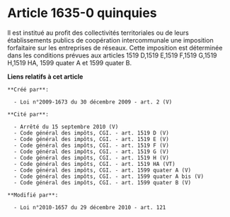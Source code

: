# Article 1635-0 quinquies

Il est institué au profit des collectivités territoriales ou de leurs établissements publics de coopération intercommunale
une imposition forfaitaire sur les entreprises de réseaux. Cette imposition est déterminée dans les conditions prévues aux
articles 1519 D,1519 E,1519 F,1519 G,1519 H,1519 HA, 1599 quater A et 1599 quater B.

**Liens relatifs à cet article**

	**Créé par**:

	  - Loi n°2009-1673 du 30 décembre 2009 - art. 2 (V)

	**Cité par**:

	  - Arrêté du 15 septembre 2010 (V)
	  - Code général des impôts, CGI. - art. 1519 D (V)
	  - Code général des impôts, CGI. - art. 1519 E (V)
	  - Code général des impôts, CGI. - art. 1519 F (V)
	  - Code général des impôts, CGI. - art. 1519 G (V)
	  - Code général des impôts, CGI. - art. 1519 H (V)
	  - Code général des impôts, CGI. - art. 1519 HA (VT)
	  - Code général des impôts, CGI. - art. 1599 quater A (V)
	  - Code général des impôts, CGI. - art. 1599 quater A bis (V)
	  - Code général des impôts, CGI. - art. 1599 quater B (V)

	**Modifié par**:

	  - Loi n°2010-1657 du 29 décembre 2010 - art. 121
